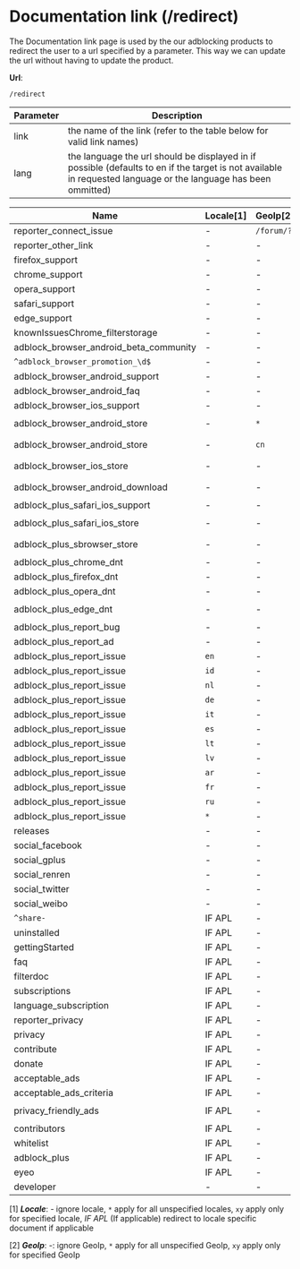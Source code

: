 Documentation link (/redirect)
========================

The Documentation link page is used by the our adblocking products to redirect the user to a url specified by a parameter. This way we can update the url without having to update the product.

**Url**:

```
/redirect
```

|Parameter|Description|
|---------|-----------|
|link|the name of the link (refer to the table below for valid link names)|
|lang|the language the url should be displayed in if possible (defaults to en if the target is not available in requested language or the language has been ommitted)|



|Name|Locale[1]|GeoIp[2]|target url|
|----|------|-----|----------|
|reporter_connect_issue|-|`/forum/?`|
|reporter_other_link|-|-|`/forum/?`|
|firefox_support|-|-|`/forum/viewforum.php?f=1?`|
|chrome_support|-|-|`/forum/viewforum.php?f=10?`|
|opera_support|-|-|`/forum/viewforum.php?f=14?`|
|safari_support|-|-|`/forum/viewforum.php?f=18?`|
|edge_support|-|-|`/forum/viewforum.php?f=27?`|
|knownIssuesChrome_filterstorage|-|-|`/forum/viewtopic.php?t=23597?`|
|adblock_browser_android_beta_community|-|-|`https://plus.google.com/communities/104936844759781288661?`|
|`^adblock_browser_promotion_\d$`|-|-|`https://adblockplus.org/adblock-browser`|
|adblock_browser_android_support|-|-|`/forum/viewforum.php?f=24?`|
|adblock_browser_android_faq|-|-|`/forum/viewforum.php?f=24?`|
|adblock_browser_ios_support|-|-|`/forum/viewforum.php?f=25?`|
|adblock_browser_android_store|-|`*`|`https://play.google.com/store/apps/details?id=org.adblockplus.browser`|
|adblock_browser_android_store|-|`cn`|`https://downloads.adblockplus.org/adblockbrowser-1.1.0-arm.apk`|
|adblock_browser_ios_store|-|-|`https://geo.itunes.apple.com/us/app/adblock-browser-best-ad-blocker/id1015653330?mt=8?`|
|adblock_browser_android_download|-|-|`https://downloads.adblockplus.org/adblockbrowser-1.1.0-arm.apk`|
|adblock_plus_safari_ios_support|-|-|`/forum/viewforum.php?f=26?`|
|adblock_plus_safari_ios_store|-|-|`https://itunes.apple.com/app/adblock-plus-abp/id1028871868?`|
|adblock_plus_sbrowser_store|-|-|`https://play.google.com/store/apps/details?id=org.adblockplus.adblockplussbrowser?`|
|adblock_plus_chrome_dnt|-|-|`https://support.google.com/chrome/answer/2790761`|
|adblock_plus_firefox_dnt|-|-|`https://www.mozilla.org/en-US/firefox/dnt/`|
|adblock_plus_opera_dnt|-|-|`http://help.opera.com/Windows/12.10/en/notrack.html`|
|adblock_plus_edge_dnt|-|-|`https://privacy.microsoft.com/en-us/windows-10-microsoft-edge-and-privacy`|
|adblock_plus_report_bug|-|-|`https://adblockplus.org/bugs#reporting`|
|adblock_plus_report_ad|-|-|`https://forums.lanik.us/viewforum.php?f=62`|
|adblock_plus_report_issue|`en`|-|`https://forums.lanik.us/viewforum.php?f=64`|
|adblock_plus_report_issue|`id`|-|`https://forums.lanik.us/viewforum.php?f=94`|
|adblock_plus_report_issue|`nl`|-|`https://forums.lanik.us/viewforum.php?f=100`|
|adblock_plus_report_issue|`de`|-|`https://forums.lanik.us/viewforum.php?f=90`|
|adblock_plus_report_issue|`it`|-|`https://forums.lanik.us/viewforum.php?f=96`|
|adblock_plus_report_issue|`es`|-|`https://forums.lanik.us/viewforum.php?f=103`|
|adblock_plus_report_issue|`lt`|-|`https://forums.lanik.us/viewtopic.php?f=101`|
|adblock_plus_report_issue|`lv`|-|`https://forums.lanik.us/viewforum.php?f=99`|
|adblock_plus_report_issue|`ar`|-|`https://forums.lanik.us/viewforum.php?f=98`|
|adblock_plus_report_issue|`fr`|-|`https://forums.lanik.us/viewforum.php?f=91`|
|adblock_plus_report_issue|`ru`|-|`https://forums.lanik.us/viewforum.php?f=102`|
|adblock_plus_report_issue|`*`|-|`https://forums.lanik.us/viewforum.php?f=64`|
|releases|-|-|`/releases?`|
|social_facebook|-|-|`https://www.facebook.com/adblockplus?`|
|social_gplus|-|-|`https://www.google.com/+AdblockPlus?`|
|social_renren|-|-|`http://www.renren.com/601651969?`|
|social_twitter|-|-|`https://twitter.com/adblockplus?`|
|social_weibo|-|-|`http://e.weibo.com/adblockplus/?`|
|`^share-`|IF APL|-|`https://share.adblockplus.org/$lang/?`|
|uninstalled|IF APL|-|`https://adblockplus.org/uninstalled?link=uninstalled`|
|gettingStarted|IF APL|-|`https://adblockplus.org/getting_started`|
|faq|IF APL|-|`https://adblockplus.org/faq`|
|filterdoc|IF APL|-|`https://adblockplus.org/filters`|
|subscriptions|IF APL|-|`https://adblockplus.org/subscriptions`|
|language_subscription|IF APL|-|`https://adblockplus.org/getting_started#subscription`|
|reporter_privacy|IF APL|-|`https://adblockplus.org/privacy#abp_issue_reporter`|
|privacy|IF APL|-|`https://adblockplus.org/privacy`|
|contribute|IF APL|-|`https://adblockplus.org/contribute`|
|donate|IF APL|-|`https://adblockplus.org/donate`|
|acceptable_ads|IF APL|-|`https://adblockplus.org/acceptable-ads`|
|acceptable_ads_criteria|IF APL|-|`https://adblockplus.org/acceptable-ads#criteria`|
|privacy_friendly_ads|IF APL|-|`https://adblockplus.org/acceptable-ads#privacy-friendly-acceptable-ads`|
|contributors|IF APL|-|`https://adblockplus.org/contributors`|
|whitelist|IF APL|-|`https://adblockplus.org/faq_basics#disable`|
|adblock_plus|IF APL|-|`https://adblockplus.org`|
|eyeo|IF APL|-|`https://eyeo.com`|
|developer|-|-|`https://adblockplus.org/forum/viewforum.php?f=4`|

[1] ***Locale***: *-* ignore locale, `*` apply for all unspecified locales, `xy` apply only for specified locale, *IF APL* (If applicable) redirect to locale specific document if applicable

[2] ***GeoIp***: *-*: ignore GeoIp, `*` apply for all unspecified GeoIp, `xy` apply only for specified GeoIp
